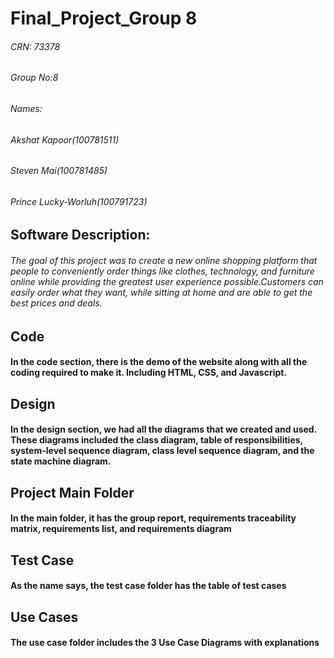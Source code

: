 # Final_Project_Group 8
###### CRN: 73378
###### Group No:8
###### Names:
###### Akshat Kapoor(100781511)
###### Steven Mai(100781485)
###### Prince Lucky-Worluh(100791723)
## Software Description:
  ###### The goal of this project was to create a new online shopping platform that people to conveniently order things like clothes, technology, and furniture online while providing the greatest user experience possible.Customers can easily order what they want, while sitting at home and are able to get the best prices and deals. 


## Code
#### In the code section, there is the demo of the website along with all the coding required to make it. Including HTML, CSS, and Javascript.

## Design

#### In the design section, we had all the diagrams that we created and used. These diagrams included the class diagram, table of responsibilities, system-level sequence diagram, class level sequence diagram, and the state machine diagram.
 
## Project Main Folder

#### In the main folder, it has the group report, requirements traceability matrix, requirements list, and requirements diagram 
 
## Test Case
#### As the name says, the test case folder has the table of test cases

## Use Cases
#### The use case folder includes the 3 Use Case Diagrams with explanations
